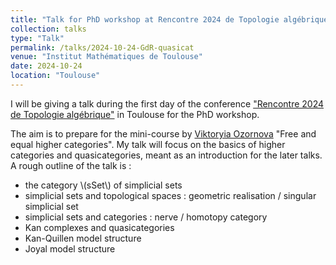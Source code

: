 ```yaml
---
title: "Talk for PhD workshop at Rencontre 2024 de Topologie algébrique"
collection: talks
type: "Talk"
permalink: /talks/2024-10-24-GdR-quasicat
venue: "Institut Mathématiques de Toulouse"
date: 2024-10-24
location: "Toulouse"
---
```


I will be giving a talk during the first day of the conference ["Rencontre 2024 de Topologie algébrique"](https://indico.math.cnrs.fr/event/12304/overview) in Toulouse for the PhD workshop. 

The aim is to prepare for the mini-course by [Viktoryia Ozornova](https://people.mpim-bonn.mpg.de/viktoriya.ozornova/) "Free and equal higher categories". My talk will focus on the basics of higher categories and quasicategories, meant as an introduction for the later talks. A rough outline of the talk is : 
  * the category \\(sSet\\) of simplicial sets
  * simplicial sets and topological spaces : geometric realisation / singular simplicial set 
  * simplicial sets and categories : nerve / homotopy category 
  * Kan complexes and quasicategories
  * Kan-Quillen model structure
  * Joyal model structure 
